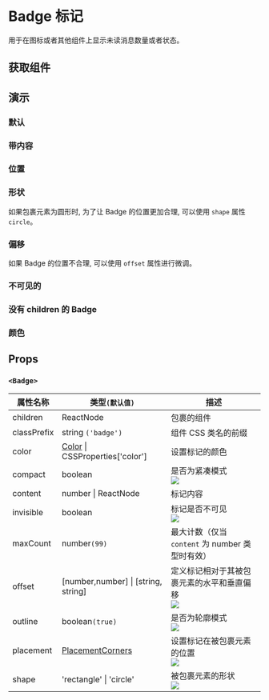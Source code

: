 # Badge 标记

用于在图标或者其他组件上显示未读消息数量或者状态。

## 获取组件

<!--{include:<import-guide>}-->

## 演示

### 默认

<!--{include:`basic.md`}-->

### 带内容

<!--{include:`content.md`}-->

### 位置

<!--{include:`placement.md`}-->

### 形状

如果包裹元素为圆形时, 为了让 Badge 的位置更加合理, 可以使用 `shape` 属性 `circle`。

<!--{include:`shape.md`}-->

### 偏移

如果 Badge 的位置不合理, 可以使用 `offset` 属性进行微调。

<!--{include:`offset.md`}-->

### 不可见的

<!--{include:`invisible.md`}-->

### 没有 children 的 Badge

<!--{include:`independent.md`}-->

### 颜色

<!--{include:`color.md`}-->

## Props

### `<Badge>`

| 属性名称    | 类型`(默认值)`                                         | 描述                                                      |
| ----------- | ------------------------------------------------------ | --------------------------------------------------------- |
| children    | ReactNode                                              | 包裹的组件                                                |
| classPrefix | string `('badge')`                                     | 组件 CSS 类名的前缀                                       |
| color       | [Color](#code-ts-color-code) \| CSSProperties['color'] | 设置标记的颜色                                            |
| compact     | boolean                                                | 是否为紧凑模式<br/>![][6.0.0]                             |
| content     | number \| ReactNode                                    | 标记内容                                                  |
| invisible   | boolean                                                | 标记是否不可见<br/>![][6.0.0]                             |
| maxCount    | number`(99)`                                           | 最大计数（仅当 `content` 为 number 类型时有效）           |
| offset      | [number,number] \| [string, string]                    | 定义标记相对于其被包裹元素的水平和垂直偏移<br/>![][6.0.0] |
| outline     | boolean`(true)`                                        | 是否为轮廓模式<br/>![][6.0.0]                             |
| placement   | [PlacementCorners](#code-ts-placement-corners-code)    | 设置标记在被包裹元素的位置<br/>![][6.0.0]                 |
| shape       | 'rectangle' \| 'circle'                                | 被包裹元素的形状<br/>![][6.0.0]                           |

<!--{include:(_common/types/color.md)}-->
<!--{include:(_common/types/placement-corners.md)}-->

[6.0.0]: https://img.shields.io/badge/>=-v6.0.0-blue

